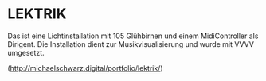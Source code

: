 # LEKTRIK

Das ist eine Lichtinstallation mit 105 Glühbirnen und einem MidiController als Dirigent. Die Installation dient zur Musikvisualisierung und wurde mit VVVV umgesetzt.

(http://michaelschwarz.digital/portfolio/lektrik/)


